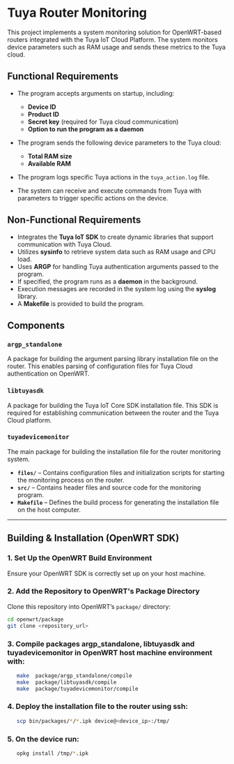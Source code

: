 # Tuya Router Monitoring  
This project implements a system monitoring solution for OpenWRT-based routers integrated with the Tuya IoT Cloud Platform. The system monitors device parameters such as RAM usage and sends these metrics to the Tuya cloud.  

## Functional Requirements  
- The program accepts arguments on startup, including:  
  - **Device ID**  
  - **Product ID**  
  - **Secret key** (required for Tuya cloud communication)  
  - **Option to run the program as a daemon**  

- The program sends the following device parameters to the Tuya cloud:  
  - **Total RAM size**  
  - **Available RAM**  

- The program logs specific Tuya actions in the `tuya_action.log` file.  
- The system can receive and execute commands from Tuya with parameters to trigger specific actions on the device.  

## Non-Functional Requirements  
- Integrates the **Tuya IoT SDK** to create dynamic libraries that support communication with Tuya Cloud.  
- Utilizes **sysinfo** to retrieve system data such as RAM usage and CPU load.  
- Uses **ARGP** for handling Tuya authentication arguments passed to the program.  
- If specified, the program runs as a **daemon** in the background.  
- Execution messages are recorded in the system log using the **syslog** library.  
- A **Makefile** is provided to build the program.  

## Components  

### `argp_standalone`  
A package for building the argument parsing library installation file on the router. This enables parsing of configuration files for Tuya Cloud authentication on OpenWRT.  

### `libtuyasdk`  
A package for building the Tuya IoT Core SDK installation file. This SDK is required for establishing communication between the router and the Tuya Cloud platform.  

### `tuyadevicemonitor`  
The main package for building the installation file for the router monitoring system.  

- **`files/`** – Contains configuration files and initialization scripts for starting the monitoring process on the router.  
- **`src/`** – Contains header files and source code for the monitoring program.  
- **`Makefile`** – Defines the build process for generating the installation file on the host computer.  

---

## Building & Installation (OpenWRT SDK)  

### 1. Set Up the OpenWRT Build Environment  
Ensure your OpenWRT SDK is correctly set up on your host machine.  

### 2. Add the Repository to OpenWRT's Package Directory  
Clone this repository into OpenWRT’s `package/` directory:  
```bash
cd openwrt/package
git clone <repository_url>
```
### 3. Compile packages argp_standalone, libtuyasdk and tuyadevicemonitor in OpenWRT host machine environment with:
   
```bash
   make  package/argp_standalone/compile
   make  package/libtuyasdk/compile
   make  package/tuyadevicemonitor/compile
```

### 4. Deploy the installation file to the router using ssh:
   
```bash
   scp bin/packages/*/*.ipk device@<device_ip>:/tmp/
```
### 5. On the device run:
   
```bash
   opkg install /tmp/*.ipk
```
